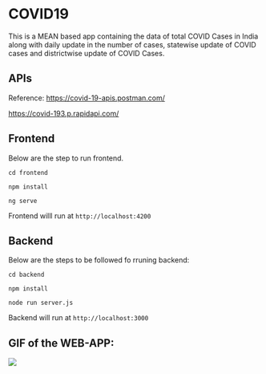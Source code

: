 # COVID19

This is a MEAN based app containing the data of total COVID Cases in India along with daily update in the number of cases, statewise update of COVID cases and districtwise update of COVID Cases.

## APIs

Reference: https://covid-19-apis.postman.com/

https://covid-193.p.rapidapi.com/

## Frontend

Below are the step to run frontend.

`cd frontend`

`npm install`

`ng serve`

Frontend willl run at `http://localhost:4200`

## Backend

Below are the steps to be followed fo rruning backend:

`cd backend`

`npm install`

`node run server.js`

Backend will run at `http://localhost:3000`

## GIF of the WEB-APP:

<img src="./frontend/src/assets/COVID-19.gif">
